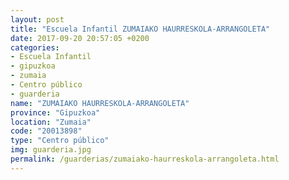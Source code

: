 ```yaml
---
layout: post
title: "Escuela Infantil ZUMAIAKO HAURRESKOLA-ARRANGOLETA"
date: 2017-09-20 20:57:05 +0200
categories:
- Escuela Infantil
- gipuzkoa
- zumaia
- Centro público
- guarderia
name: "ZUMAIAKO HAURRESKOLA-ARRANGOLETA"
province: "Gipuzkoa"
location: "Zumaia"
code: "20013898"
type: "Centro público"
img: guarderia.jpg
permalink: /guarderias/zumaiako-haurreskola-arrangoleta.html
---
```

